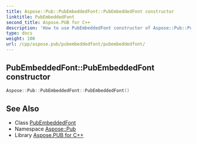 ```yaml
---
title: Aspose::Pub::PubEmbeddedFont::PubEmbeddedFont constructor
linktitle: PubEmbeddedFont
second_title: Aspose.PUB for C++
description: 'How to use PubEmbeddedFont constructor of Aspose::Pub::PubEmbeddedFont class in C++.'
type: docs
weight: 100
url: /cpp/aspose.pub/pubembeddedfont/pubembeddedfont/
---
```

## PubEmbeddedFont::PubEmbeddedFont constructor




```cpp
Aspose::Pub::PubEmbeddedFont::PubEmbeddedFont()
```

## See Also

* Class [PubEmbeddedFont](../)
* Namespace [Aspose::Pub](../../)
* Library [Aspose.PUB for C++](../../../)
